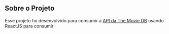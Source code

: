 ## Sobre o Projeto

Esse projeto foi desenvolvido para consumir a [API da The Movie DB](https://developers.themoviedb.org/3) usando ReactJS para consumir 